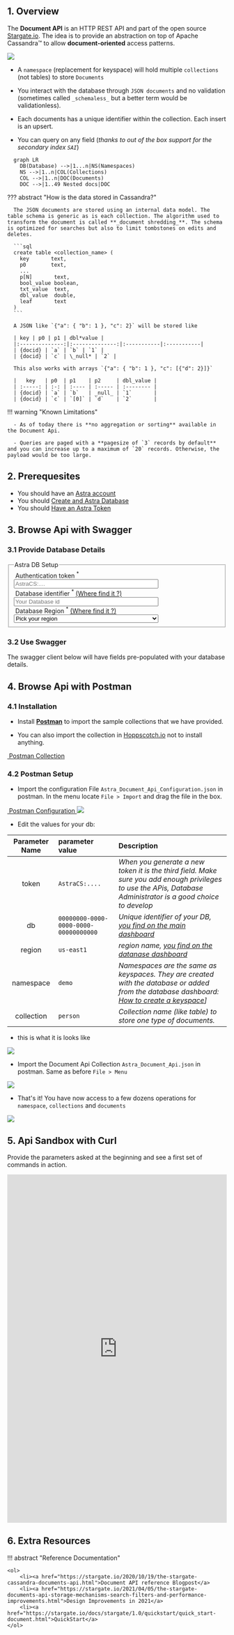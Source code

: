 <link rel="stylesheet" href="https://maxcdn.bootstrapcdn.com/font-awesome/4.6.1/css/font-awesome.min.css">
<link rel="stylesheet" type="text/css" href="../../../../assets/stylesheets/formbase.min.css">

<link rel="stylesheet" type="text/css" href="https://unpkg.com/swagger-ui-dist@3.25.1/swagger-ui.css">
<script src="https://unpkg.com/swagger-ui-dist@3.25.1/swagger-ui-standalone-preset.js"></script>
<script src="https://unpkg.com/swagger-ui-dist@3.25.1/swagger-ui-bundle.js"></script>
<script src="../../../../assets/javascripts/swagger-sandbox.js"></script>

## 1. Overview

The **Document API** is an HTTP REST API and part of the open source [Stargate.io](https://stargate.io/). The idea is to provide an abstraction on top of Apache Cassandra™ to allow **document-oriented** access patterns.

<img src="../../../../img/stargate-api-doc/architecture.png" />

- A `namespace` (replacement for keyspace) will hold multiple `collections` (not tables) to store `Documents`

- You interact with the database through `JSON documents` and no validation (sometimes called `_schemaless_` but a better term would be validationless).

- Each documents has a unique identifier within the collection. Each insert is an upsert.

- You can query on any field (_thanks to out of the box support for the secondary index `SAI`_)

```mermaid
  graph LR
    DB(Database) -->|1...n|NS(Namespaces)
    NS -->|1..n|COL(Collections)
    COL -->|1..n|DOC(Documents)
    DOC -->|1..49 Nested docs|DOC
```

??? abstract "How is the data stored in Cassandra?"

      The JSON documents are stored using an internal data model. The table schema is generic as is each collection. The algorithm used to transform the document is called **_document shredding_**. The schema is optimized for searches but also to limit tombstones on edits and deletes.

      ```sql
      create table <collection_name> (
        key       text,
        p0        text,
        ...
        p[N]       text,
        bool_value boolean,
        txt_value  text,
        dbl_value  double,
        leaf       text
      )
      ```

      A JSON like `{"a": { "b": 1 }, "c": 2}` will be stored like

      | key | p0 | p1 | dbl*value |
      |:--------------:|:--------------:|:-----------|:-----------|
      | {docid} | `a` | `b` | `1` |
      | {docid} | `c` | \_null* | `2` |

      This also works with arrays `{"a": { "b": 1 }, "c": [{"d": 2}]}`

      |   key   | p0  | p1    | p2     | dbl_value |
      | :-----: | :-: | :---- | :----- | :-------- |
      | {docid} | `a` | `b`   | _null_ | `1`       |
      | {docid} | `c` | `[0]` | `d`    | `2`       |

!!! warning "Known Limitations"

      - As of today there is **no aggregation or sorting** available in the Document Api.

      - Queries are paged with a **pagesize of `3` records by default** and you can increase up to a maximum of `20` records. Otherwise, the payload would be too large.

## 2. Prerequesites

- You should have an [Astra account](http://astra.datastax.com/)
- You should [Create and Astra Database](/pages/astra/create-instance/)
- You should [Have an Astra Token](/pages/astra/create-token/)

## 3. Browse Api with Swagger

### 3.1 Provide Database Details

<fieldset>
<legend>Astra DB Setup</legend>
<label class="label" for="astra_token"><i class="fa fa-key"></i> &nbsp;Authentication token&nbsp;<sup>*</sup></label>
<span id="astra_token_errors" style="color:red;font-style:italic;"></span>
<br/>
<input class="input" id="astra_token" name="astra_token" type="text" placeholder="AstraCS:...." style="width:70%">

<!-- Waiting for the Devops API to Allow CORS
<input type="submit"
       class="md-button button-primary float-right" value="Lookup Databases"
       onclick="dbSelectorListDatabases(document.getElementById('astra_token').value)" />
-->

<div id="block_astra_db">
  <label class="label" for="astra_db"><i class="fa fa-database"></i> &nbsp;Database identifier&nbsp;<sup>*</sup> <a href="/pages/astra/faq/#where-should-i-find-a-database-identifier">(Where find it ?)</a></label>
  <span id="astra_db_errors" style="color:red;font-style:italic;"></span>
  <br/>
  <input class="input" id="astra_db" name="astra_token" type="text" placeholder="Your Database id" style="width:70%">
</div>

<div id="block_astra_region">
  <label class="label" for="astra_region"><i class="fa fa-map"></i> &nbsp;Database Region&nbsp;<sup>*</sup>  <a href="/pages/astra/faq/#where-should-i-find-a-database-region-name">(Where find it ?)</a></label>
   <span id="astra_region_errors" style="color:red;font-style:italic;"></span>
  <br/>
  <select class="select" id="astra_region" 
    name="astra_region" style="width:70%" 
    onchange="dbSelectorShowKeyspaces(
      document.getElementById('astra_token').value, 
      document.getElementById('astra_db').value, 
      document.getElementById('astra_region').value)">
    <option selected disabled>Pick your region</option>
    <optgroup label="Google Cloud Platform">
      <option value="asia-south1">(GCP) asia-south1</option>
      <option value="europe-west1">(GCP) europe-west1</option>
      <option value="europe-west2">(GCP) europe-west2 </option>
      <option value="northamerica-northeast1">(GCP) northamerica-northeast1</option>
      <option value="southamerica-east1">(GCP) southamerica-east1</option>
      <option value="us-central1">(GCP) us-central1</option>
      <option value="us-east1">(GCP) us-east1</option>
      <option value="us-east4">(GCP) us-east4</option>
      <option value="us-west1">(GCP) us-west1</option>
    </optgroup>
    <optgroup label="AWS">
      <option value="ap-southeast-1">(AWS) ap-southeast-1</option>
      <option value="eu-central-1">(AWS) eu-central-1</option>
      <option value="eu-west-1">(AWS) eu-west-1</option>
      <option value="us-east-1">(AWS) us-east-1</option>
      <option value="us-east-2">(AWS) us-east-2</option>
      <option value="us-west-2">(AWS) us-west-2</option>
    </optgroup>
    <optgroup label="Azure">
      <option value="northeurope">(Azure) northeurope</option>
      <option value="westeurope">(Azure) westeurope</option>
      <option value="eastus">(Azure) eastus</option>
      <option value="eastus2">(Azure) eastus2</option>
      <option value="southcentralus">(Azure) southcentralus</option>
      <option value="westus2">(Azure) westus2</option>
      <option value="canadacentral">(Azure) canadacentral</option>
      <option value="brazilsouth">(Azure) brazilsouth</option>
      <option value="centralindia">(Azure) centralindia</option>
      <option value="australiaeast">(Azure) australiaeast</option>
    </optgroup>
  </select>
</div>

<div id="dbselector_errors" style="color:red;font-style:italic;"></div>

<div id="block_astra_namespace" >
</div>

</fieldset>

### 3.2 Use Swagger

The swagger client below will have fields pre-populated with your database details.

<div id="swagger-ui"></div>

<script>

function setupSwagger() {
  window.ui = SwaggerUIBundle({
    url: "../swagger-api-document.json",
    dom_id: '#swagger-ui',
    presets: [
      SwaggerUIBundle.presets.apis,
      SwaggerUIStandalonePreset
    ],
    plugins: [
      UrlMutatorPlugin
    ],
    layout: "StandaloneLayout",
    onComplete: () => {
       dbSelectorBuildStargateEndpoint('ASTRA_DB_ID', 'ASTRA_DB_REGION')
    } 
  });
  document.querySelector(".topbar").hidden=true;
  // Add the populate field function Hook.
  setTimeout(hookSwagger, 100);
}

window.onload = setupSwagger;
  
</script>

## 4. Browse Api with Postman

### 4.1 Installation

- Install **[Postman](https://www.postman.com/downloads/)** to import the sample collections that we have provided.

- You can also import the collection in [Hoppscotch.io](https://hoppscotch.io/) not to install anything.

<a href="../../../../assets/attachments/postman/Astra_Document_Api.json" class="md-button">
  <i class="fa fa-download" ></i>&nbsp;Postman Collection
</a>

### 4.2 Postman Setup

- Import the configuration File `Astra_Document_Api_Configuration.json` in postman. In the menu locate `File > Import` and drag the file in the box.

<a href="../../../../assets/attachments/postman/Astra_Document_Api_Configuration.json" class="md-button">
  <i class="fa fa-download" ></i>&nbsp;Postman Configuration
</a>

<img src="../../../../img/postman/docapi-conf-import.png" />

- Edit the values for your db:

| Parameter Name | parameter value                       | Description                                                                                                                                                                                                                          |
| :------------: | :------------------------------------ | :----------------------------------------------------------------------------------------------------------------------------------------------------------------------------------------------------------------------------------- |
|     token      | `AstraCS:....`                        | _When you generate a new token it is the third field. Make sure you add enough privileges to use the APis, Database Administrator is a good choice to develop_                                                                       |
|       db       | `00000000-0000-0000-0000-00000000000` | _Unique identifier of your DB, [you find on the main dashboard](https://awesome-astra.github.io/docs//Astra-FAQ#where-should-i-find-a-database-identifier-)_                                                                         |
|     region     | `us-east1`                            | _region name, [you find on the datanase dashboard](https://awesome-astra.github.io/docs//Astra-FAQ#where-should-i-find-a-database-region-name-)_                                                                                     |
|   namespace    | `demo`                                | _Namespaces are the same as keyspaces. They are created with the database or added from the database dashboard: [How to create a keyspace](https://awesome-astra.github.io/docs//Astra-FAQ#how-to-create-a-namespace-or-keyspace-)]_ |
|   collection   | `person`                              | _Collection name (like table) to store one type of documents._                                                                                                                                                                       |

- this is what it is looks like

<img src="../../../../img/postman/docapi-conf-edit.png" />

- Import the Document Api Collection `Astra_Document_Api.json` in postman. Same as before `File > Menu`

<img src="../../../../img/postman/docapi-import.png" />

- That's it! You have now access to a few dozens operations for `namespace`, `collections` and `documents`

<img src="../../../../img/postman/docapi-resources.png" />

## 5. Api Sandbox with Curl

Provide the parameters asked at the beginning and see a first set of commands in action.

<iframe frameborder="0" width="100%" height="800px" src="https://replit.com/@CedrickLunven/Sandbox-DocumentAPI?embed=true"></iframe>

## 6. Extra Resources

!!! abstract "Reference Documentation"

    <ol>
        <li><a href="https://stargate.io/2020/10/19/the-stargate-cassandra-documents-api.html">Document API reference Blogpost</a>
        <li><a href="https://stargate.io/2021/04/05/the-stargate-documents-api-storage-mechanisms-search-filters-and-performance-improvements.html">Design Improvements in 2021</a>
        <li><a href="https://stargate.io/docs/stargate/1.0/quickstart/quick_start-document.html">QuickStart</a>
    </ol>
